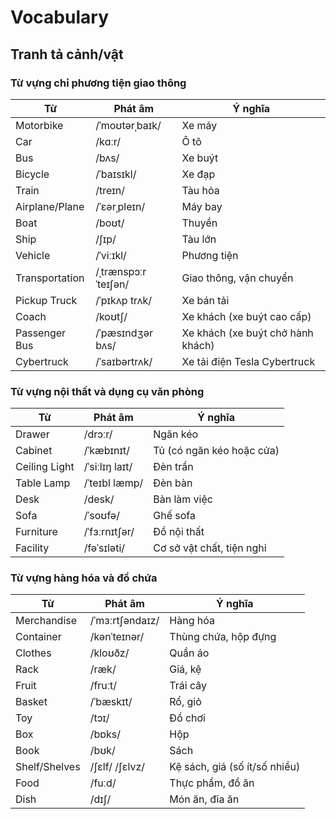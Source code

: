 # Vocabulary

## Tranh tả cảnh/vật

### Từ vựng chỉ phương tiện giao thông


| Từ             | Phát âm                 | Ý nghĩa                                |
|-----------------|-------------------------|----------------------------------------|
| Motorbike       | /ˈmoʊtərˌbaɪk/         | Xe máy                                 |
| Car             | /kɑːr/                  | Ô tô                                   |
| Bus             | /bʌs/                   | Xe buýt                                |
| Bicycle         | /ˈbaɪsɪkl/              | Xe đạp                                 |
| Train           | /treɪn/                 | Tàu hỏa                                |
| Airplane/Plane  | /ˈɛərˌpleɪn/            | Máy bay                                |
| Boat            | /boʊt/                  | Thuyền                                 |
| Ship            | /ʃɪp/                   | Tàu lớn                                |
| Vehicle         | /ˈviːɪkl/               | Phương tiện                            |
| Transportation  | /ˌtrænspɔːrˈteɪʃən/     | Giao thông, vận chuyển                 |
| Pickup Truck    | /ˈpɪkʌp trʌk/           | Xe bán tải                             |
| Coach           | /koʊtʃ/                 | Xe khách (xe buýt cao cấp)             |
| Passenger Bus   | /ˈpæsɪndʒər bʌs/        | Xe khách (xe buýt chở hành khách)      |
| Cybertruck      | /ˈsaɪbərtrʌk/           | Xe tải điện Tesla Cybertruck           |


### Từ vựng nội thất và dụng cụ văn phòng


| Từ            | Phát âm          | Ý nghĩa                      |
|---------------|------------------|------------------------------|
| Drawer        | /drɔːr/          | Ngăn kéo                     |
| Cabinet       | /ˈkæbɪnɪt/       | Tủ (có ngăn kéo hoặc cửa)    |
| Ceiling Light | /ˈsiːlɪŋ laɪt/   | Đèn trần                     |
| Table Lamp    | /ˈteɪbl læmp/    | Đèn bàn                      |
| Desk          | /desk/           | Bàn làm việc                 |
| Sofa          | /ˈsoʊfə/         | Ghế sofa                     |
| Furniture     | /ˈfɜːrnɪtʃər/    | Đồ nội thất                  |
| Facility      | /fəˈsɪləti/      | Cơ sở vật chất, tiện nghi    |


### Từ vựng hàng hóa và đồ chứa

| Từ           | Phát âm          | Ý nghĩa            |
|--------------|------------------|--------------------|
| Merchandise  | /ˈmɜːrtʃəndaɪz/  | Hàng hóa           |
| Container    | /kənˈteɪnər/     | Thùng chứa, hộp đựng|
| Clothes      | /kloʊðz/         | Quần áo            |
| Rack         | /ræk/            | Giá, kệ             |
| Fruit        | /fruːt/          | Trái cây           |
| Basket       | /ˈbæskɪt/        | Rổ, giỏ            |
| Toy          | /tɔɪ/            | Đồ chơi            |
| Box          | /bɒks/           | Hộp                |
| Book         | /bʊk/            | Sách               |
| Shelf/Shelves| /ʃɛlf/ /ʃɛlvz/   | Kệ sách, giá (số ít/số nhiều) |
| Food         | /fuːd/           | Thực phẩm, đồ ăn   |
| Dish         | /dɪʃ/            | Món ăn, đĩa ăn     |